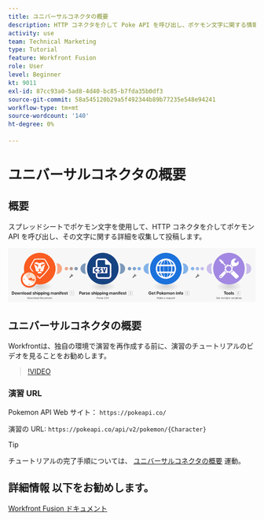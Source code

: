 ```yaml
---
title: ユニバーサルコネクタの概要
description: HTTP コネクタを介して Poke API を呼び出し、ポケモン文字に関する情報を収集して投稿する方法を、 [!DNL Adobe Workfront Fusion].
activity: use
team: Technical Marketing
type: Tutorial
feature: Workfront Fusion
role: User
level: Beginner
kt: 9011
exl-id: 87cc93a0-5ad8-4d40-bc85-b7fda35b0df3
source-git-commit: 58a545120b29a5f492344b89b77235e548e94241
workflow-type: tm+mt
source-wordcount: '140'
ht-degree: 0%

---
```


# ユニバーサルコネクタの概要

## 概要

スプレッドシートでポケモン文字を使用して、HTTP コネクタを介してポケモン API を呼び出し、その文字に関する詳細を収集して投稿します。

![Fusion シナリオのイメージ](assets/universal-connectors-and-routing-1.png)

## ユニバーサルコネクタの概要

Workfrontは、独自の環境で演習を再作成する前に、演習のチュートリアルのビデオを見ることをお勧めします。

>[!VIDEO](https://video.tv.adobe.com/v/335270/?quality=12)

### 演習 URL

Pokemon API Web サイト： `https://pokeapi.co/`

演習の URL: `https://pokeapi.co/api/v2/pokemon/{Character}`

>[!TIP]
>
>チュートリアルの完了手順については、 [ユニバーサルコネクタの概要](https://experienceleague.adobe.com/docs/workfront-learn/tutorials-workfront/fusion/exercises/introduction-to-universal-connectors.html?lang=en) 運動。


## 詳細情報 以下をお勧めします。

[Workfront Fusion ドキュメント](https://experienceleague.adobe.com/docs/workfront/using/adobe-workfront-fusion/workfront-fusion-2.html?lang=en)
